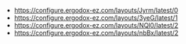 * https://configure.ergodox-ez.com/layouts/Jyrm/latest/0
* https://configure.ergodox-ez.com/layouts/3yeG/latest/1
* https://configure.ergodox-ez.com/layouts/NQl0/latest/2
* https://configure.ergodox-ez.com/layouts/nbBx/latest/2
